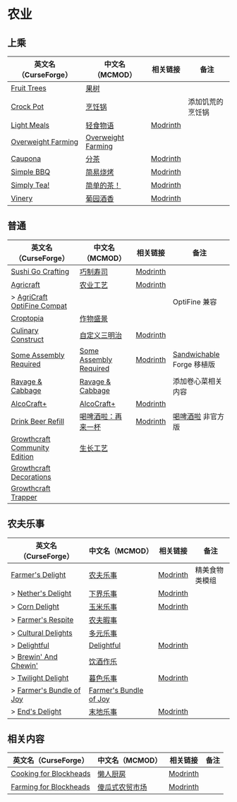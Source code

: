 # 农业

## 上乘

| 英文名（CurseForge）                                                                  | 中文名（MCMOD）                                            | 相关链接                                         | 备注             |
| ------------------------------------------------------------------------------------- | ---------------------------------------------------------- | ------------------------------------------------ | ---------------- |
| [Fruit Trees](https://www.curseforge.com/minecraft/mc-mods/fruit-trees)               | [果树](https://www.mcmod.cn/class/2416.html)               |                                                  |                  |
| [Crock Pot](https://www.curseforge.com/minecraft/mc-mods/crock-pot)                   | [烹饪锅](https://www.mcmod.cn/class/3017.html)             |                                                  | 添加饥荒的烹饪锅 |
| [Light Meals](https://www.curseforge.com/minecraft/mc-mods/light-meals)               | [轻食物语](https://www.mcmod.cn/class/7065.html)           | [Modrinth](https://modrinth.com/mod/light-meals) |                  |
| [Overweight Farming](https://www.curseforge.com/minecraft/mc-mods/overweight-farming) | [Overweight Farming](https://www.mcmod.cn/class/5866.html) |                                                  |                  |
| [Caupona](https://www.curseforge.com/minecraft/mc-mods/caupona)                       | [分茶](https://www.mcmod.cn/class/7154.html)               | [Modrinth](https://modrinth.com/mod/caupona)     |                  |
| [Simple BBQ](https://www.curseforge.com/minecraft/mc-mods/simple-bbq)                 | [简易烧烤](https://www.mcmod.cn/class/7191.html)           | [Modrinth](https://modrinth.com/mod/simple-bbq)  |                  |
| [Simply Tea!](https://www.curseforge.com/minecraft/mc-mods/simply-tea)                | [简单的茶！](https://www.mcmod.cn/class/3597.html)         | [Modrinth](https://modrinth.com/mod/simply-tea)  |                  |
| [Vinery](https://www.curseforge.com/minecraft/mc-mods/lets-do-wine)                   | [葡园酒香](https://www.mcmod.cn/class/8181.html)           | [Modrinth](https://modrinth.com/mod/vinery)      |                  |

## 普通

| 英文名（CurseForge）                                                                                        | 中文名（MCMOD）                                                | 相关链接                                                    | 备注                                                                                   |
| ----------------------------------------------------------------------------------------------------------- | -------------------------------------------------------------- | ----------------------------------------------------------- | -------------------------------------------------------------------------------------- |
| [Sushi Go Crafting](https://www.curseforge.com/minecraft/mc-mods/sushigocrafting)                           | [巧制寿司](https://www.mcmod.cn/class/4014.html)               | [Modrinth](https://modrinth.com/mod/sushigocrafting)        |                                                                                        |
| [Agricraft](https://www.curseforge.com/minecraft/mc-mods/agricraft)                                         | [农业工艺](https://www.mcmod.cn/class/514.html)                | [Modrinth](https://modrinth.com/mod/agricraft)              |                                                                                        |
| > [AgriCraft OptiFine Compat](https://www.curseforge.com/minecraft/mc-mods/agricraft-optifine-compat)       |                                                                |                                                             | OptiFine 兼容                                                                          |
| [Croptopia](https://www.curseforge.com/minecraft/mc-mods/croptopia)                                         | [作物盛景](https://www.mcmod.cn/class/4225.html)               |                                                             |                                                                                        |
| [Culinary Construct](https://www.curseforge.com/minecraft/mc-mods/culinary-construct)                       | [自定义三明治](https://www.mcmod.cn/class/1329.html)           | [Modrinth](https://modrinth.com/mod/culinary-construct)     |                                                                                        |
| [Some Assembly Required](https://www.curseforge.com/minecraft/mc-mods/some-assembly-required)               | [Some Assembly Required](https://www.mcmod.cn/class/5801.html) | [Modrinth](https://modrinth.com/mod/some-assembly-required) | [Sandwichable](https://www.curseforge.com/minecraft/mc-mods/sandwichable) Forge 移植版 |
| [Ravage & Cabbage](https://www.curseforge.com/minecraft/mc-mods/ravage-and-cabbage)                         | [Ravage & Cabbage](https://www.mcmod.cn/class/4118.html)       |                                                             | 添加卷心菜相关内容                                                                     |
| [AlcoCraft+](https://www.curseforge.com/minecraft/mc-mods/alcocraft-beer-and-stuff)                         | [AlcoCraft+](https://www.mcmod.cn/class/10764.html)            | [Modrinth](https://modrinth.com/mod/alcocraft)              |                                                                                        |
| [Drink Beer Refill](https://www.curseforge.com/minecraft/mc-mods/drink-beer-refill)                         | [喝啤酒啦：再来一杯](https://www.mcmod.cn/class/8400.html)     | [Modrinth](https://modrinth.com/mod/drink-beer-refill)      | [喝啤酒啦](https://www.mcmod.cn/class/4585.html) 非官方版                              |
| [Growthcraft Community Edition](https://www.curseforge.com/minecraft/mc-mods/growthcraft-community-edition) | [生长工艺](https://www.mcmod.cn/class/326.html)                |                                                             |                                                                                        |
| [Growthcraft Decorations](https://www.curseforge.com/minecraft/mc-mods/growthcraft-decorations)             |                                                                |                                                             |                                                                                        |
| [Growthcraft Trapper](https://www.curseforge.com/minecraft/mc-mods/growthcraft-trapper)                     |                                                                |                                                             |                                                                                        |

## 农夫乐事

| 英文名（CurseForge）                                                                           | 中文名（MCMOD）                                                | 相关链接                                             | 备注           |
| ---------------------------------------------------------------------------------------------- | -------------------------------------------------------------- | ---------------------------------------------------- | -------------- |
| [Farmer's Delight](https://www.curseforge.com/minecraft/mc-mods/farmers-delight)               | [农夫乐事](https://www.mcmod.cn/class/2820.html)               | [Modrinth](https://modrinth.com/mod/farmers-delight) | 精美食物类模组 |
| > [Nether's Delight](https://www.curseforge.com/minecraft/mc-mods/nethers-delight)             | [下界乐事](https://www.mcmod.cn/class/4563.html)               | [Modrinth](https://modrinth.com/mod/nethers-delight) |                |
| > [Corn Delight](https://www.curseforge.com/minecraft/mc-mods/corn-delight)                    | [玉米乐事](https://www.mcmod.cn/class/5646.html)               | [Modrinth](https://modrinth.com/mod/corn-delight)    |                |
| > [Farmer's Respite](https://www.curseforge.com/minecraft/mc-mods/farmers-respite)             | [农夫暇事](https://www.mcmod.cn/class/6737.html)               |                                                      |                |
| > [Cultural Delights](https://www.curseforge.com/minecraft/mc-mods/cultural-delights)          | [多元乐事](https://www.mcmod.cn/class/5609.html)               |                                                      |                |
| > [Delightful](https://www.curseforge.com/minecraft/mc-mods/delightful)                        | [Delightful](https://www.mcmod.cn/class/6817.html)             | [Modrinth](https://modrinth.com/mod/delightful)      |                |
| > [Brewin' And Chewin'](https://www.curseforge.com/minecraft/mc-mods/brewin-and-chewin)        | [饮酒作乐](https://www.mcmod.cn/class/6829.html)               |                                                      |                |
| > [Twilight Delight](https://www.curseforge.com/minecraft/mc-mods/twilight-delight)            | [暮色乐事](https://www.mcmod.cn/class/6546.html)               | [Modrinth](https://modrinth.com/mod/twilightdelight) |                |
| > [Farmer's Bundle of Joy](https://www.curseforge.com/minecraft/mc-mods/farmers-bundle-of-joy) | [Farmer's Bundle of Joy](https://www.mcmod.cn/class/8259.html) |                                                      |                |
| > [End's Delight](https://www.curseforge.com/minecraft/mc-mods/ends-delight)                   | [末地乐事](https://www.mcmod.cn/class/6298.html)               | [Modrinth](https://modrinth.com/mod/ends-delight)    |                |

## 相关内容

| 英文名（CurseForge）                                                                          | 中文名（MCMOD）                                        | 相关链接                                                    | 备注 |
| --------------------------------------------------------------------------------------------- | ------------------------------------------------------ | ----------------------------------------------------------- | ---- |
| [Cooking for Blockheads](https://minecraft.curseforge.com/projects/cooking-for-blockheads)    | [懒人厨房](https://www.mcmod.cn/class/468.html)        | [Modrinth](https://modrinth.com/mod/cooking-for-blockheads) |      |
| [Farming for Blockheads](https://www.curseforge.com/minecraft/mc-mods/farming-for-blockheads) | [傻瓜式农贸市场](https://www.mcmod.cn/class/2057.html) | [Modrinth](https://modrinth.com/mod/farming-for-blockheads) |      |
